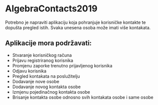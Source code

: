 # AlgebraContacts2019
Potrebno je napraviti aplikaciju koja pohranjuje korisničke kontakte te dopušta pregled istih. Svaka unesena osoba može imati više kontakata.

## Aplikacije mora podržavati:
* Stvaranje korisničkog računa
* Prijavu registriranog korisnika
* Promjenu zaporke trenutno prijavljenog korisnika
* Odjavu korisnika
* Pregled kontakata na poslužitelju
* Dodavanje nove osobe
* Dodavanje novog kontakta osobe
* Izmjenu pojedinačnog kontakta osobe
* Brisanje kontakta osobe odnosno svih kontakata osobe i same osobe